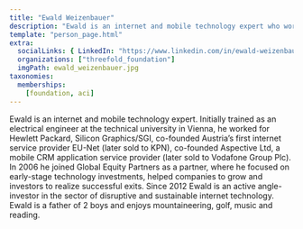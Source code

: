 ```yaml
---
title: "Ewald Weizenbauer"
description: "Ewald is an internet and mobile technology expert who worked at Hewlett...."
template: "person_page.html"
extra:
  socialLinks: { LinkedIn: "https://www.linkedin.com/in/ewald-weizenbauer-034132/" }
  organizations: ["threefold_foundation"]
  imgPath: ewald_weizenbauer.jpg
taxonomies:
  memberships:
    [foundation, aci]
---
```


Ewald is an internet and mobile technology expert. Initially trained as an electrical engineer at the technical university in Vienna, he worked for Hewlett Packard, Silicon Graphics/SGI, co-founded Austria’s first internet service provider EU-Net (later sold to KPN), co-founded Aspective Ltd, a mobile CRM application service provider (later sold to Vodafone Group Plc). In 2006 he joined Global Equity Partners as a partner, where he focused on early-stage technology investments, helped companies to grow and investors to realize successful exits. Since 2012 Ewald is an active angle-investor in the sector of disruptive and sustainable internet technology. Ewald is a father of 2 boys and enjoys mountaineering, golf, music and reading.
